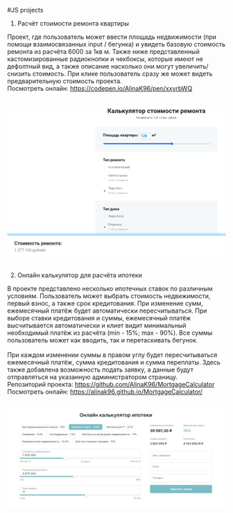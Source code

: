 #JS projects

1. Расчёт стоимости ремонта квартиры <br>

Проект, где пользователь может ввести площадь недвижимости (при помощи взаимосвязанных input / бегунка) и увидеть базовую стоимость ремонта из расчёта 6000 за 1кв м. Также ниже представленный кастомизированные радиокнопки и чекбоксы, которые имеют не дефолтный вид, а также описание насколько они могут увеличить/снизить стоимость. При клике пользователь сразу же может видеть предварительную стоимость проекта.
<br>
Посмотреть онлайн: https://codepen.io/AlinaK96/pen/xxyrbWQ <br>
<br>

![Вид:](./view/renovation.png)
<br>
<br>

2. Онлайн калькулятор для расчёта ипотеки <br>

В проекте представлено несколько ипотечных ставок по различным условиям. Пользователь может выбрать стоимость недвижимости, первый взнос, а также срок кредитования. При изменение сумм, ежемесячный платёж будет автоматически пересчитываться. При выборе ставки кредитования и суммы, ежемесячный платёж высчитывается автоматически и клиет видит минимальный необходимый платёж из расчёта (min - 15%; max - 90%). Все суммы пользователь может как вводить, так и перетаскивать бегунок. <br>
<br>
При каждом изменении суммы в правом углу будет пересчитываться ежемесячный платёж, сумма кредитования и сумма переплаты.
Здесь также добавлена возможность подать заявку, а данные будут отправляться на указанную администратором страницу. 
<br>
Репозиторий проекта: https://github.com/AlinaK96/MortgageCalculator <br>
Посмотреть онлайн: https://alinak96.github.io/MortgageCalculator/ <br>
<br>

![Вид:](./view/mortgage.png)

